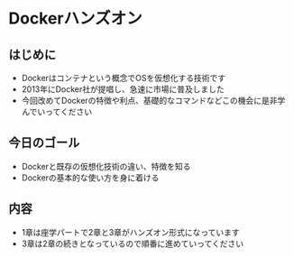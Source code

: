 # Dockerハンズオン

## はじめに

- Dockerはコンテナという概念でOSを仮想化する技術です
- 2013年にDocker社が提唱し、急速に市場に普及しました
- 今回改めてDockerの特徴や利点、基礎的なコマンドなどこの機会に是非学んでいってください

## 今日のゴール

- Dockerと既存の仮想化技術の違い、特徴を知る
- Dockerの基本的な使い方を身に着ける

## 内容
- 1章は座学パートで2章と3章がハンズオン形式になっています
- 3章は2章の続きとなっているので順番に進めていってください

